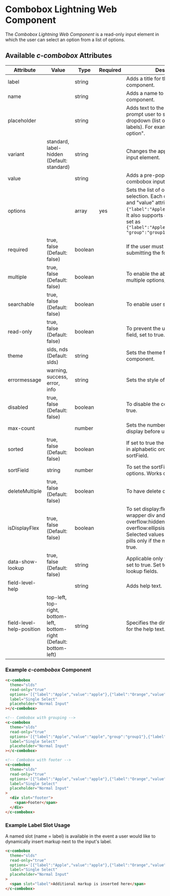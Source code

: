 # Combobox Lightning Web Component

The _Combobox Lightning Web Component_ is a read-only input element in which the user can select an option from a list of options.

## Available _c-combobox_ Attributes

| Attribute        | Value                                      | Type    | Required | Description                                                                                                                                                                                                                                        |
| ---------------- | ------------------------------------------ | ------- | -------- | -------------------------------------------------------------------------------------------------------------------------------------------------------------------------------------------------------------------------------------------------- |
| label            |                                            | string  |          | Adds a title for the combobox component.                                                                                                                                                                                                           |
| name             |                                            | string  |          | Adds a name to the combobox component.                                                                                                                                                                                                             |
| placeholder      |                                            | string  |          | Adds text to the input element to prompt user to select from the dropdown (list of _options_ to render labels). For example, "Select an option".                                                                                                   |
| variant          | standard, label-hidden (Default: standard) | string  |          | Changes the appearance of the input element.                                                                                                                                                                                                       |
| value            |                                            | string  |          | Adds a pre-populatd value to the combobox input.                                                                                                                                                                                                   |
| options          |                                            | array   | yes      | Sets the list of options available for selection. Each option has "label" and "value" attributes, such as `{"label":"Apple","value":"apple"}`. It also supports grouping if option is set as `{"label":"Apple","value":"apple", "group":"group1"}` |
| required         | true, false (Default: false)               | boolean |          | If the user must enter a value before submitting the form, set to true.                                                                                                                                                                            |
| multiple         | true, false (Default: false)               | boolean |          | To enable the ability to select multiple options, set to true.                                                                                                                                                                                     |
| searchable       | true, false (Default: false)               | boolean |          | To enable user search, set to true.                                                                                                                                                                                                                |
| read-only        | true, false (Default: false)               | boolean |          | To prevent the user from editing the field, set to true.                                                                                                                                                                                           |
| theme            | slds, nds (Default: slds)                  | string  |          | Sets the theme for the combobox component.                                                                                                                                                                                                         |
| errormessage     | warning, success, error, info              | string  |          | Sets the style of the error message.                                                                                                                                                                                                               |
| disabled         | true, false (Default: false)               | boolean |          | To disable the combobox, set to true.                                                                                                                                                                                                              |
| max-count        |                                            | number  |          | Sets the number of options to display before user must scroll.                                                                                                                                                                                     |
| sorted           | true, false (Default: false)               | boolean |          | If set to true the options are sorted in alphabetic order of value or the sortField.                                                                                                                                                               |
| sortField        | string                                     | number  |          | To set the sortField used to sort the options. Works only if sorted is true                                                                                                                                                                        |
| deleteMultiple   | true, false (Default: false)               | boolean |          | To have delete on multiple select pill                                                                                                                                                                                                             |
| isDisplayFlex    | true, false (Default: false)               | boolean |          | To set display:flex style for pill wrapper div and it also set overflow:hidden and text-overflow:ellipsis style to each pill. Selected values will be displayed as pills only if the multiple attribute is true.                                   |
| data-show-lookup | true, false (Default: false)               | string  |          | Applicable only when `read-only` is set to true. Set to true to display the lookup fields.                          |
| field-level-help             |   | string        |   | Adds help text.  |
| field-level-help-position   | top-left, top-right, bottom-left, bottom-right (Default: bottom-left) | string  |   | Specifies the direction of the arrow for the help text. |

### Example _c-combobox_ Component

```html
<c-combobox
  theme="slds"
  read-only="true"
  options='[{"label":"Apple","value":"apple"},{"label":"Orange","value":"orange"},{"label":"Mango","value":"mango"}]'
  label="Single Select"
  placeholder="Normal Input"
></c-combobox>

<!-- Combobox with grouping -->
<c-combobox
  theme="slds"
  read-only="true"
  options='[{"label":"Apple","value":"apple","group":"group1"},{"label":"Orange","value":"orange","group":"group1"},{"label":"Potato","value":"Potato",,"group":"group2"}]'
  label="Single Select"
  placeholder="Normal Input"
></c-combobox>

<!-- Combobox with footer -->
<c-combobox
  theme="slds"
  read-only="true"
  options='[{"label":"Apple","value":"apple"},{"label":"Orange","value":"orange"},{"label":"Mango","value":"mango"}]'
  label="Single Select"
  placeholder="Normal Input"
>
  <div slot="footer">
    <span>Footer</span>
  </div>
</c-combobox>
```

### Example Label Slot Usage

A named slot (name = label) is available in the event a user would like to dynamically insert markup next to the input's label.

```html
<c-combobox
  theme="slds"
  read-only="true"
  options='[{"label":"Apple","value":"apple"},{"label":"Orange","value":"orange"},{"label":"Mango","value":"mango"}]'
  label="Single Select"
  placeholder="Normal Input"
>
  <span slot="label">Additional markup is inserted here</span>
</c-combobox>
```
